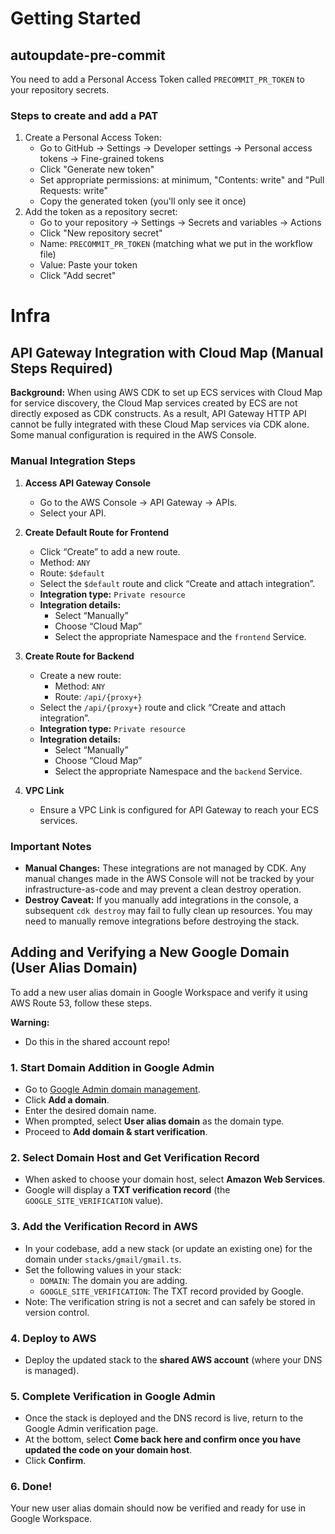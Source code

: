 # Getting Started

## autoupdate-pre-commit

You need to add a Personal Access Token called `PRECOMMIT_PR_TOKEN` to your repository secrets.

### Steps to create and add a PAT

1. Create a Personal Access Token:
   - Go to GitHub → Settings → Developer settings → Personal access tokens → Fine-grained tokens
   - Click "Generate new token"
   - Set appropriate permissions: at minimum, "Contents: write" and "Pull Requests: write"
   - Copy the generated token (you'll only see it once)
2. Add the token as a repository secret:
   - Go to your repository → Settings → Secrets and variables → Actions
   - Click "New repository secret"
   - Name: `PRECOMMIT_PR_TOKEN` (matching what we put in the workflow file)
   - Value: Paste your token
   - Click "Add secret"

# Infra

## API Gateway Integration with Cloud Map (Manual Steps Required)

**Background:**
When using AWS CDK to set up ECS services with Cloud Map for service discovery, the Cloud Map services created by ECS are not directly exposed as CDK constructs. As a result, API Gateway HTTP API cannot be fully integrated with these Cloud Map services via CDK alone. Some manual configuration is required in the AWS Console.

### Manual Integration Steps

1. **Access API Gateway Console**

   - Go to the AWS Console → API Gateway → APIs.
   - Select your API.

2. **Create Default Route for Frontend**

   - Click “Create” to add a new route.
   - Method: `ANY`
   - Route: `$default`
   - Select the `$default` route and click “Create and attach integration”.
   - **Integration type:** `Private resource`
   - **Integration details:**
     - Select “Manually”
     - Choose “Cloud Map”
     - Select the appropriate Namespace and the `frontend` Service.

3. **Create Route for Backend**

   - Create a new route:
     - Method: `ANY`
     - Route: `/api/{proxy+}`
   - Select the `/api/{proxy+}` route and click “Create and attach integration”.
   - **Integration type:** `Private resource`
   - **Integration details:**
     - Select “Manually”
     - Choose “Cloud Map”
     - Select the appropriate Namespace and the `backend` Service.

4. **VPC Link**
   - Ensure a VPC Link is configured for API Gateway to reach your ECS services.

### Important Notes

- **Manual Changes:**
  These integrations are not managed by CDK. Any manual changes made in the AWS Console will not be tracked by your infrastructure-as-code and may prevent a clean destroy operation.
- **Destroy Caveat:**
  If you manually add integrations in the console, a subsequent `cdk destroy` may fail to fully clean up resources. You may need to manually remove integrations before destroying the stack.

## Adding and Verifying a New Google Domain (User Alias Domain)

To add a new user alias domain in Google Workspace and verify it using AWS Route 53, follow these steps.

**Warning:**

- Do this in the shared account repo!

### 1. Start Domain Addition in Google Admin

- Go to [Google Admin domain management](https://admin.google.com/ac/domains/manage).
- Click **Add a domain**.
- Enter the desired domain name.
- When prompted, select **User alias domain** as the domain type.
- Proceed to **Add domain & start verification**.

### 2. Select Domain Host and Get Verification Record

- When asked to choose your domain host, select **Amazon Web Services**.
- Google will display a **TXT verification record** (the `GOOGLE_SITE_VERIFICATION` value).

### 3. Add the Verification Record in AWS

- In your codebase, add a new stack (or update an existing one) for the domain under `stacks/gmail/gmail.ts`.
- Set the following values in your stack:
  - `DOMAIN`: The domain you are adding.
  - `GOOGLE_SITE_VERIFICATION`: The TXT record provided by Google.
- Note: The verification string is not a secret and can safely be stored in version control.

### 4. Deploy to AWS

- Deploy the updated stack to the **shared AWS account** (where your DNS is managed).

### 5. Complete Verification in Google Admin

- Once the stack is deployed and the DNS record is live, return to the Google Admin verification page.
- At the bottom, select **Come back here and confirm once you have updated the code on your domain host**.
- Click **Confirm**.

### 6. Done!

Your new user alias domain should now be verified and ready for use in Google Workspace.
